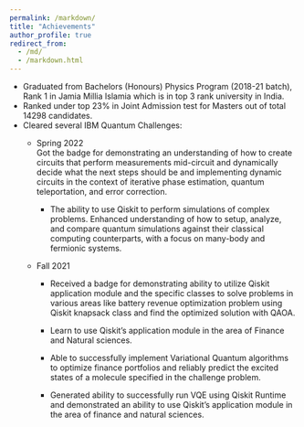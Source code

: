 ```yaml
---
permalink: /markdown/
title: "Achievements"
author_profile: true
redirect_from: 
  - /md/
  - /markdown.html
---
```


* Graduated from Bachelors (Honours) Physics Program (2018-21 batch), Rank 1 in Jamia Millia Islamia which is in top 3 rank university in India.
* Ranked under top 23% in Joint Admission test for Masters out of total 14298 candidates.
* Cleared several IBM Quantum Challenges:
  * Spring 2022<br>
    Got the badge for demonstrating  an understanding of how to create circuits that perform measurements mid-circuit and dynamically decide what the next steps should be and implementing dynamic circuits in the context of iterative phase estimation, quantum teleportation, and error correction.
    * The ability to use Qiskit to perform simulations of complex problems. Enhanced understanding of how to setup, analyze, and compare quantum simulations against their
      classical computing counterparts, with a focus on many-body and fermionic systems.

    <div data-iframe-width="150" data-iframe-height="270" data-share-badge-id="57ef4ccb-9e08-466b-acbc-dcfce307b0a6" data-share-badge-host="https://www.credly.com"></div><script type="text/javascript" async src="//cdn.credly.com/assets/utilities/embed.js"></script>


  * Fall 2021<br>
    * Received a badge for demonstrating ability to utilize Qiskit application module and the specific classes to solve problems in various areas like battery revenue optimization problem using Qiskit knapsack class and find the optimized solution with QAOA.

    * Learn to use Qiskit’s application module in the area of Finance and Natural sciences.
    * Able to successfully implement Variational Quantum algorithms to optimize finance portfolios and reliably predict the excited states of a molecule specified in    the challenge problem.
    * Generated ability to successfully run VQE using Qiskit Runtime and demonstrated an ability to use Qiskit’s application module in the area of finance and natural sciences.

    <div data-iframe-width="150" data-iframe-height="270" data-share-badge-id="ac2fc629-409a-492c-8782-7dc99bdfacaf" data-share-badge-host="https://www.credly.com"></div><script type="text/javascript" async src="//cdn.credly.com/assets/utilities/embed.js"></script>

 
